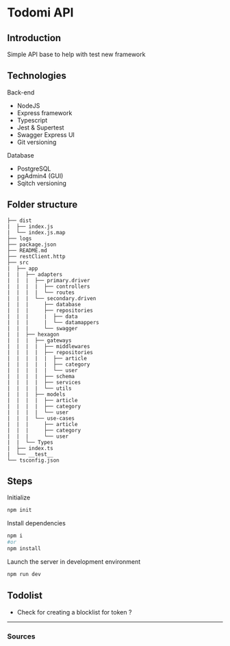 # Todomi API

## Introduction

Simple API base to help with test new framework

## Technologies

Back-end

- NodeJS
- Express framework
- Typescript
- Jest & Supertest
- Swagger Express UI
- Git versioning

Database

- PostgreSQL
- pgAdmin4 (GUI)
- Sqitch versioning

## Folder structure

```
├── dist
|  ├── index.js
|  └── index.js.map
├── logs
├── package.json
├── README.md
├── restClient.http
├── src
|  ├── app
|  |  ├── adapters
|  |  |  ├── primary.driver
|  |  |  |  ├── controllers
|  |  |  |  └── routes
|  |  |  └── secondary.driven
|  |  |     ├── database
|  |  |     ├── repositories
|  |  |     |  ├── data
|  |  |     |  └── datamappers
|  |  |     └── swagger
|  |  ├── hexagon
|  |  |  ├── gateways
|  |  |  |  ├── middlewares
|  |  |  |  ├── repositories
|  |  |  |  |  ├── article
|  |  |  |  |  ├── category
|  |  |  |  |  └── user
|  |  |  |  ├── schema
|  |  |  |  ├── services
|  |  |  |  └── utils
|  |  |  ├── models
|  |  |  |  ├── article
|  |  |  |  ├── category
|  |  |  |  └── user
|  |  |  └── use-cases
|  |  |     ├── article
|  |  |     ├── category
|  |  |     └── user
|  |  └── Types
|  ├── index.ts
|  └── __test__
└── tsconfig.json
```

## Steps

Initialize

```sh
npm init
```

Install dependencies

```sh
npm i
#or
npm install
```

Launch the server in development environment

```sh
npm run dev
```

## Todolist

- Check for creating a blocklist for token ?

---

### Sources
